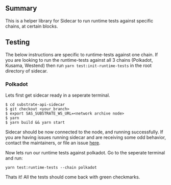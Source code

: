 ## Summary

This is a helper library for Sidecar to run runtime tests against specific chains, at certain blocks. 

## Testing

The below instructions are specific to runtime-tests against one chain. 
If you are looking to run the runtime-tests against all 3 chains (Polkadot, Kusama, Westend) then run `yarn test:init-runtime-tests` in 
the root directory of sidecar.

### Polkadot 

Lets first get sidecar ready in a seperate terminal.

```
$ cd substrate-api-sidecar
$ git checkout <your_branch>
$ export SAS_SUBSTRATE_WS_URL=<network archive node>
$ yarn
$ yarn build && yarn start
```

Sidecar should be now connected to the node, and running successfully. If you are having issues running sidecar and are receiving some odd behavior, contact the maintainers, or file an issue [here](https://github.com/paritytech/substrate-api-sidecar/issues).

Now lets run our runtime tests against polkadot. Go to the seperate terminal and run:

`yarn test:runtime-tests --chain polkadot`

Thats it! 
All the tests should come back with green checkmarks.
